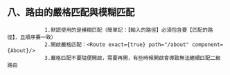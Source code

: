 ## 八、路由的嚴格匹配與模糊匹配

    			1.默認使用的是模糊匹配（簡單記：【輸入的路徑】必須包含要【匹配的路徑】，且順序要一致）
    			2.開啟嚴格匹配：<Route exact={true} path="/about" component={About}/>
    			3.嚴格匹配不要隨便開啟，需要再開，有些時候開啟會導致無法繼續匹配二級路由
